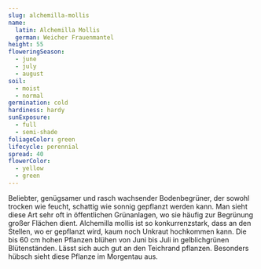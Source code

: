 ```yaml
---
slug: alchemilla-mollis
name:
  latin: Alchemilla Mollis
  german: Weicher Frauenmantel
height: 55
floweringSeason:
  - june
  - july
  - august
soil:
  - moist
  - normal
germination: cold
hardiness: hardy
sunExposure:
  - full
  - semi-shade
foliageColor: green
lifecycle: perennial
spread: 40
flowerColor:
  - yellow
  - green
---
```


Beliebter, genügsamer und rasch wachsender Bodenbegrüner, der sowohl trocken wie
feucht, schattig wie sonnig gepflanzt werden kann. Man sieht diese Art sehr oft
in öffentlichen Grünanlagen, wo sie häufig zur Begrünung großer Flächen dient.
Alchemilla mollis ist so konkurrenzstark, dass an den Stellen, wo er gepflanzt
wird, kaum noch Unkraut hochkommen kann. Die bis 60 cm hohen Pflanzen blühen von
Juni bis Juli in gelblichgrünen Blütenständen. Lässt sich auch gut an den
Teichrand pflanzen. Besonders hübsch sieht diese Pflanze im Morgentau aus.
